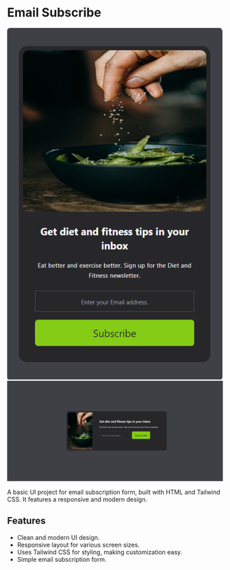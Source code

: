 # Email Subscribe

![alt text](image.png)
![alt text](image-1.png)

A basic UI project for email subscription form, built with HTML and Tailwind CSS. It features a responsive and modern design.

## Features

- Clean and modern UI design.
- Responsive layout for various screen sizes.
- Uses Tailwind CSS for styling, making customization easy.
- Simple email subscription form.
